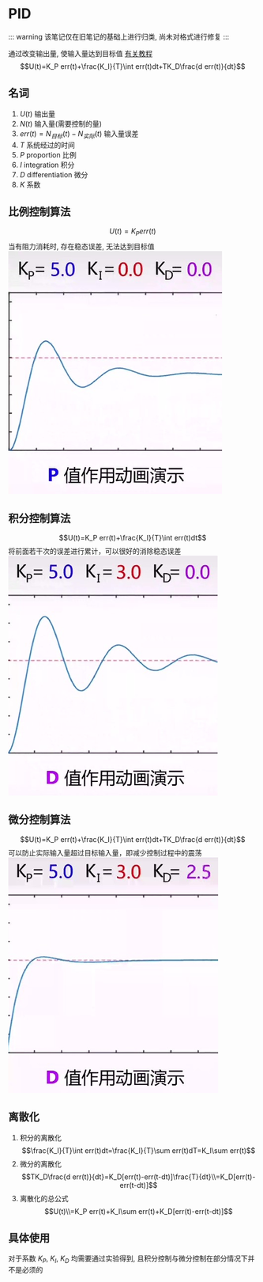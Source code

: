 # PID
::: warning
该笔记仅在旧笔记的基础上进行归类, 尚未对格式进行修复
:::

通过改变输出量, 使输入量达到目标值
[有关教程](https://zhuanlan.zhihu.com/p/39573490)
$$U(t)=K_P err(t)+\frac{K_I}{T}\int err(t)dt+TK_D\frac{d err(t)}{dt}$$
## 名词
1. $U(t)$ 输出量
2. $N(t)$ 输入量(需要控制的量)
3. $err(t)=N_{目标}(t)-N_{实际}(t)$ 输入量误差
4. $T$ 系统经过的时间
5. $P$ proportion 比例
6. $I$ integration 积分
7. $D$ differentiation 微分
8. $K$ 系数
## 比例控制算法
$$U(t)=K_P err(t)$$
当有阻力消耗时, 存在稳态误差, 无法达到目标值
![](./src/P.jpg)

## 积分控制算法
$$U(t)=K_P err(t)+\frac{K_I}{T}\int err(t)dt$$
将前面若干次的误差进行累计，可以很好的消除稳态误差
![](./src/I.jpg)

## 微分控制算法
$$U(t)=K_P err(t)+\frac{K_I}{T}\int err(t)dt+TK_D\frac{d err(t)}{dt}$$
可以防止实际输入量超过目标输入量，即减少控制过程中的震荡
![](./src/D.jpg)

## 离散化
1. 积分的离散化
$$\frac{K_I}{T}\int err(t)dt=\frac{K_I}{T}\sum err(t)dT=K_I\sum err(t)$$
2. 微分的离散化
$$TK_D\frac{d err(t)}{dt}=K_D[err(t)-err(t-dt)]\frac{T}{dt}\\=K_D[err(t)-err(t-dt)]$$
3. 离散化的总公式
$$U(t)\\=K_P err(t)+K_I\sum err(t)+K_D[err(t)-err(t-dt)]$$

## 具体使用
对于系数 $K_P$, $K_I$, $K_D$ 均需要通过实验得到, 且积分控制与微分控制在部分情况下并不是必须的
